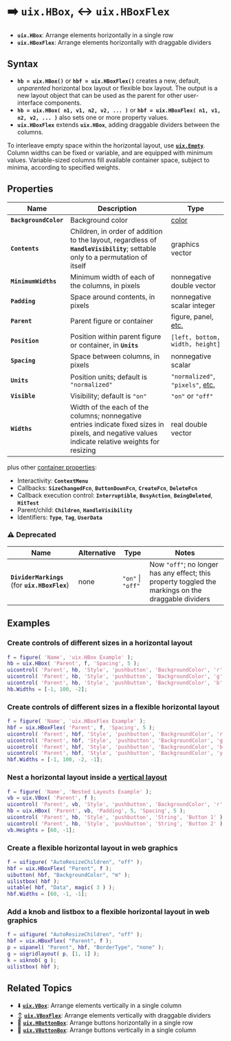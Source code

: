 # :arrow_right: **`uix.HBox`**, :left_right_arrow: **`uix.HBoxFlex`**

* **`uix.HBox`**: Arrange elements horizontally in a single row
* **`uix.HBoxFlex`**: Arrange elements horizontally with draggable dividers

## Syntax

* **`hb = uix.HBox()`** or **`hbf = uix.HBoxFlex()`** creates a new, default, *unparented* horizontal box layout or flexible box layout. The output is a new layout object that can be used as the parent for other user-interface components.
* **`hb = uix.HBox( n1, v1, n2, v2, ... )`** or **`hbf = uix.HBoxFlex( n1, v1, n2, v2, ... )`** also sets one or more property values.
* **`uix.HBoxFlex`** extends **`uix.HBox`**, adding draggable dividers between the columns.

To interleave empty space within the horizontal layout, use [**`uix.Empty`**](uixEmpty.md). Column widths can be fixed or variable, and are equipped with minimum values. Variable-sized columns fill available container space, subject to minima, according to specified weights.

## Properties

| Name | Description | Type |
| --- | --- | --- |
| **`BackgroundColor`** | Background color | [color](https://www.mathworks.com/help/matlab/creating_plots/specify-plot-colors.html) |
| **`Contents`** | Children, in order of addition to the layout, regardless of **`HandleVisibility`**; settable only to a permutation of itself | graphics vector |
| **`MinimumWidths`** | Minimum width of each of the columns, in pixels | nonnegative double vector |
| **`Padding`** | Space around contents, in pixels | nonnegative scalar integer
| **`Parent`** | Parent figure or container | figure, panel, [etc.](https://www.mathworks.com/help/matlab/ref/matlab.ui.container.panel-properties.html#mw_e4809363-1f35-4bc7-89f8-36ed9cccb017) |
| **`Position`** | Position within parent figure or container, in **`Units`** | `[left, bottom, width, height]`  |
| **`Spacing`** | Space between columns, in pixels | nonnegative scalar |
| **`Units`** | Position units; default is `"normalized"` | `"normalized"`, `"pixels"`, [etc.](https://www.mathworks.com/help/matlab/ref/matlab.ui.container.panel-properties.html#bub8wap-1_sep_shared-Position) |
| **`Visible`** | Visibility; default is `"on"` | `"on"` or `"off"` |
| **`Widths`** | Width of the each of the columns; nonnegative entries indicate fixed sizes in pixels, and negative values indicate relative weights for resizing | real double vector |

plus other [container properties](https://www.mathworks.com/help/matlab/ref/matlab.ui.container.panel-properties.html):
* Interactivity: **`ContextMenu`**
* Callbacks: **`SizeChangedFcn`**, **`ButtonDownFcn`**, **`CreateFcn`**, **`DeleteFcn`**
* Callback execution control: **`Interruptible`**, **`BusyAction`**, **`BeingDeleted`**, **`HitTest`**
* Parent/child: **`Children`**, **`HandleVisibility`**
* Identifiers: **`Type`**, **`Tag`**, **`UserData`**

### :warning: Deprecated
| Name | Alternative | Type | Notes |
| --- | --- | --- | --- |
| **`DividerMarkings`** (for **`uix.HBoxFlex`**) | none | `"on"` \| `"off"` | Now `"off"`; no longer has any effect; this property toggled the markings on the draggable dividers |

## Examples

### Create controls of different sizes in a horizontal layout

```matlab
f = figure( 'Name', 'uix.HBox Example' );
hb = uix.HBox( 'Parent', f, 'Spacing', 5 );
uicontrol( 'Parent', hb, 'Style', 'pushbutton', 'BackgroundColor', 'r' )
uicontrol( 'Parent', hb, 'Style', 'pushbutton', 'BackgroundColor', 'g' )
uicontrol( 'Parent', hb, 'Style', 'pushbutton', 'BackgroundColor', 'b' )
hb.Widths = [-1, 100, -2];
```

### Create controls of different sizes in a flexible horizontal layout

```matlab
f = figure( 'Name', 'uix.HBoxFlex Example' );
hbf = uix.HBoxFlex( 'Parent', f, 'Spacing', 5 );
uicontrol( 'Parent', hbf, 'Style', 'pushbutton', 'BackgroundColor', 'r' )
uicontrol( 'Parent', hbf, 'Style', 'pushbutton', 'BackgroundColor', 'g' )
uicontrol( 'Parent', hbf, 'Style', 'pushbutton', 'BackgroundColor', 'b' )
uicontrol( 'Parent', hbf, 'Style', 'pushbutton', 'BackgroundColor', 'y' )
hbf.Widths = [-1, 100, -2, -1];
```

### Nest a horizontal layout inside a [vertical layout](uixVBox.md)

```matlab
f = figure( 'Name', 'Nested Layouts Example' );
vb = uix.VBox( 'Parent', f );
uicontrol( 'Parent', vb, 'Style', 'pushbutton', 'BackgroundColor', 'r' )
hb = uix.HBox( 'Parent', vb, 'Padding', 5, 'Spacing', 5 );
uicontrol( 'Parent', hb, 'Style', 'pushbutton', 'String', 'Button 1' )
uicontrol( 'Parent', hb, 'Style', 'pushbutton', 'String', 'Button 2' )
vb.Heights = [60, -1];
```

### Create a flexible horizontal layout in web graphics

```matlab
f = uifigure( "AutoResizeChildren", "off" );
hbf = uix.HBoxFlex( "Parent", f );
uibutton( hbf, "BackgroundColor", "m" );
uilistbox( hbf );
uitable( hbf, "Data", magic( 3 ) );
hbf.Widths = [60, -1, -1];
```

### Add a knob and listbox to a flexible horizontal layout in web graphics

```matlab
f = uifigure( "AutoResizeChildren", "off" );
hbf = uix.HBoxFlex( "Parent", f );
p = uipanel( "Parent", hbf, "BorderType", "none" );
g = uigridlayout( p, [1, 1] );
k = uiknob( g );
uilistbox( hbf );
```

## Related Topics

* :arrow_down: [**`uix.VBox`**](uixVBox.md): Arrange elements vertically in a single column
* :arrow_up_down: [**`uix.VBoxFlex`**](uixVBox.md): Arrange elements vertically with draggable dividers
* :traffic_light: [**`uix.HButtonBox`**](uixHButtonBox.md): Arrange buttons horizontally in a single row
* :vertical_traffic_light: [**`uix.VButtonBox`**](uixVButtonBox.md): Arrange buttons vertically in a single column